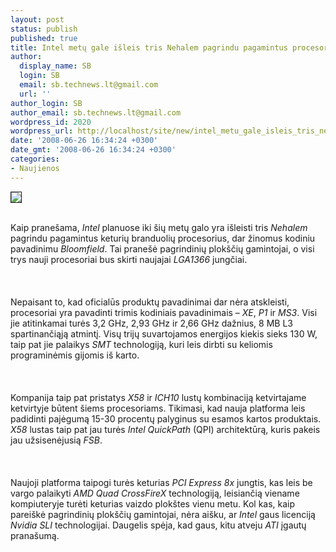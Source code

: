 ```yaml
---
layout: post
status: publish
published: true
title: Intel metų gale išleis tris Nehalem pagrindu pagamintus procesorius
author:
  display_name: SB
  login: SB
  email: sb.technews.lt@gmail.com
  url: ''
author_login: SB
author_email: sb.technews.lt@gmail.com
wordpress_id: 2020
wordpress_url: http://localhost/site/new/intel_metu_gale_isleis_tris_nehalem_pagrindu_pagamintus_procesorius/
date: '2008-06-26 16:34:24 +0300'
date_gmt: '2008-06-26 16:34:24 +0300'
categories:
- Naujienos
---
```

<div class="imgright"><img src="http://tbn0.google.com/images?q=tbn:UaKAh4jvWVwBlM:http://www.teknoink.com/wp-content/uploads/2008/03/_0e48-intel_logo1.jpg" border="1"></div>
<p><br>Kaip pranešama, <i>Intel</i> planuose iki šių metų galo yra išleisti tris <i>Nehalem</i> pagrindu pagamintus keturių branduolių procesorius, dar žinomus kodiniu pavadinimu <i>Bloomfield</i>. Tai pranešė pagrindinių plokščių gamintojai, o visi trys nauji procesoriai bus skirti naujajai <i>LGA1366</i> jungčiai.<br />
<br><br />
<br>Nepaisant to, kad oficialūs produktų pavadinimai dar nėra atskleisti, procesoriai yra pavadinti trimis kodiniais pavadinimais – <i>XE</i>, <i>P1</i> ir <i>MS3</i>. Visi jie atitinkamai turės 3,2 GHz, 2,93 GHz ir 2,66 GHz dažnius, 8 MB L3 spartinančiąją atmintį. Visų trijų suvartojamos energijos kiekis sieks 130 W, taip pat jie palaikys <i>SMT</i> technologiją, kuri leis dirbti su keliomis programinėmis gijomis iš karto.<br />
<br><br />
<br>Kompanija taip pat pristatys <i>X58</i> ir <i>ICH10</i> lustų kombinaciją ketvirtajame ketvirtyje būtent šiems procesoriams. Tikimasi, kad nauja platforma leis padidinti pajėgumą 15-30 procentų palyginus su esamos kartos produktais. <i>X58</i> lustas taip pat jau turės <i>Intel QuickPath</i> (QPI) architektūrą, kuris pakeis jau užsisenėjusią <i>FSB</i>.<br />
<br><br />
<br>Naujoji platforma taipogi turės keturias <i>PCI Express 8x</i> jungtis, kas leis be vargo palaikyti <i>AMD Quad CrossFireX</i> technologiją, leisiančią viename kompiuteryje turėti keturias vaizdo plokštes vienu metu. Kol kas, kaip pareiškė pagrindinių plokščių gamintojai, nėra aišku, ar <i>Intel</i> gaus licenciją <i>Nvidia SLI</i> technologijai. Daugelis spėja, kad gaus, kitu atveju <i>ATI</i> įgautų pranašumą.<br />
<br><br />
<br><br />
<br></p>
